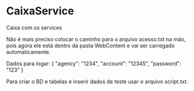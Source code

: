 # CaixaService
Caixa com os services

Não é mais preciso colocar o caminho para o arquivo acesso.txt na mão, pois agora ele está dentro da pasta WebContent e vai ser carregado automaticamente.

Dados para logar:
{
	"agency": "1234",
	"account": "12345",
	"password": "123"
}

Para criar o BD e tabelas e inserir dados de teste usar o arquivo script.txt.
